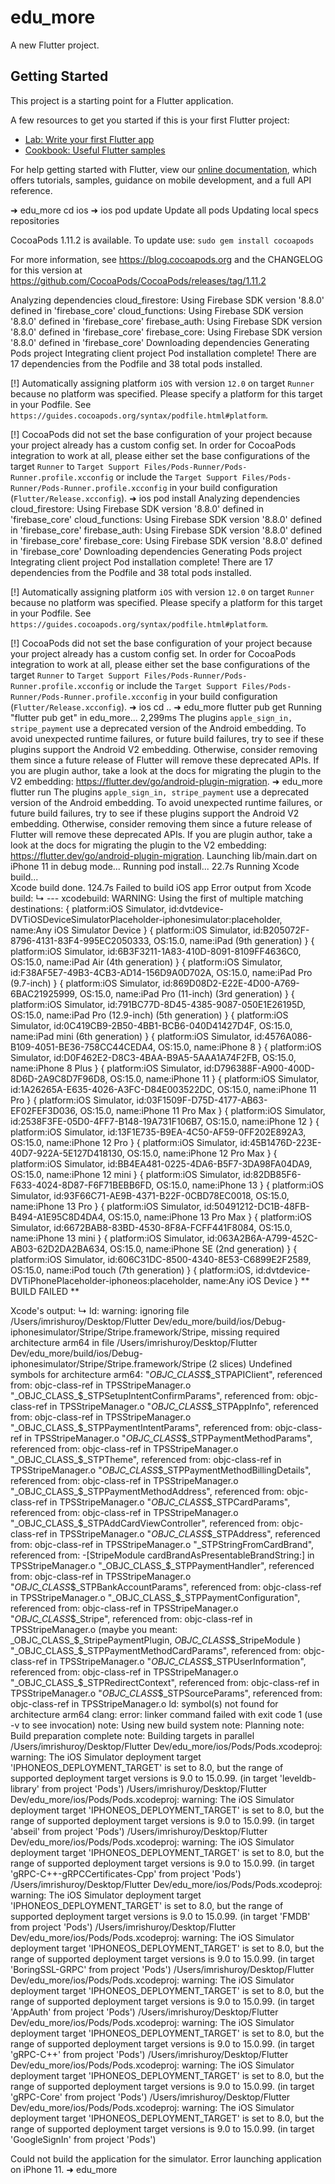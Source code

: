 # edu_more

A new Flutter project.

## Getting Started

This project is a starting point for a Flutter application.

A few resources to get you started if this is your first Flutter project:

- [Lab: Write your first Flutter app](https://flutter.dev/docs/get-started/codelab)
- [Cookbook: Useful Flutter samples](https://flutter.dev/docs/cookbook)

For help getting started with Flutter, view our
[online documentation](https://flutter.dev/docs), which offers tutorials,
samples, guidance on mobile development, and a full API reference.


➜  edu_more cd ios
➜  ios pod update
Update all pods
Updating local specs repositories

CocoaPods 1.11.2 is available.
To update use: `sudo gem install cocoapods`

For more information, see https://blog.cocoapods.org and the CHANGELOG for this version at https://github.com/CocoaPods/CocoaPods/releases/tag/1.11.2

Analyzing dependencies
cloud_firestore: Using Firebase SDK version '8.8.0' defined in 'firebase_core'
cloud_functions: Using Firebase SDK version '8.8.0' defined in 'firebase_core'
firebase_auth: Using Firebase SDK version '8.8.0' defined in 'firebase_core'
firebase_core: Using Firebase SDK version '8.8.0' defined in 'firebase_core'
Downloading dependencies
Generating Pods project
Integrating client project
Pod installation complete! There are 17 dependencies from the Podfile and 38 total pods installed.

[!] Automatically assigning platform `iOS` with version `12.0` on target `Runner` because no platform was specified. Please specify a platform for this target in your Podfile. See `https://guides.cocoapods.org/syntax/podfile.html#platform`.

[!] CocoaPods did not set the base configuration of your project because your project already has a custom config set. In order for CocoaPods integration to work at all, please either set the base configurations of the target `Runner` to `Target Support Files/Pods-Runner/Pods-Runner.profile.xcconfig` or include the `Target Support Files/Pods-Runner/Pods-Runner.profile.xcconfig` in your build configuration (`Flutter/Release.xcconfig`).
➜  ios pod install
Analyzing dependencies
cloud_firestore: Using Firebase SDK version '8.8.0' defined in 'firebase_core'
cloud_functions: Using Firebase SDK version '8.8.0' defined in 'firebase_core'
firebase_auth: Using Firebase SDK version '8.8.0' defined in 'firebase_core'
firebase_core: Using Firebase SDK version '8.8.0' defined in 'firebase_core'
Downloading dependencies
Generating Pods project
Integrating client project
Pod installation complete! There are 17 dependencies from the Podfile and 38 total pods installed.

[!] Automatically assigning platform `iOS` with version `12.0` on target `Runner` because no platform was specified. Please specify a platform for this target in your Podfile. See `https://guides.cocoapods.org/syntax/podfile.html#platform`.

[!] CocoaPods did not set the base configuration of your project because your project already has a custom config set. In order for CocoaPods integration to work at all, please either set the base configurations of the target `Runner` to `Target Support Files/Pods-Runner/Pods-Runner.profile.xcconfig` or include the `Target Support Files/Pods-Runner/Pods-Runner.profile.xcconfig` in your build configuration (`Flutter/Release.xcconfig`).
➜  ios cd .. 
➜  edu_more flutter pub get
Running "flutter pub get" in edu_more...                         2,299ms
The plugins `apple_sign_in, stripe_payment` use a deprecated version of the Android embedding.
To avoid unexpected runtime failures, or future build failures, try to see if these plugins support the Android V2
embedding. Otherwise, consider removing them since a future release of Flutter will remove these deprecated APIs.
If you are plugin author, take a look at the docs for migrating the plugin to the V2 embedding:
https://flutter.dev/go/android-plugin-migration.
➜  edu_more flutter run 
The plugins `apple_sign_in, stripe_payment` use a deprecated version of the Android embedding.
To avoid unexpected runtime failures, or future build failures, try to see if these plugins support the Android V2
embedding. Otherwise, consider removing them since a future release of Flutter will remove these deprecated APIs.
If you are plugin author, take a look at the docs for migrating the plugin to the V2 embedding:
https://flutter.dev/go/android-plugin-migration.
Launching lib/main.dart on iPhone 11 in debug mode...
Running pod install...                                             22.7s
Running Xcode build...                                                  
Xcode build done.                                           124.7s
Failed to build iOS app
Error output from Xcode build:
↳
    --- xcodebuild: WARNING: Using the first of multiple matching destinations:
    { platform:iOS Simulator, id:dvtdevice-DVTiOSDeviceSimulatorPlaceholder-iphonesimulator:placeholder, name:Any iOS
    Simulator Device }
    { platform:iOS Simulator, id:B205072F-8796-4131-83F4-995EC2050333, OS:15.0, name:iPad (9th generation) }
    { platform:iOS Simulator, id:6B3F3211-1A83-410D-8091-8109FF4636C0, OS:15.0, name:iPad Air (4th generation) }
    { platform:iOS Simulator, id:F38AF5E7-49B3-4CB3-AD14-156D9A0D702A, OS:15.0, name:iPad Pro (9.7-inch) }
    { platform:iOS Simulator, id:869D08D2-E22E-4D00-A769-6BAC21925999, OS:15.0, name:iPad Pro (11-inch) (3rd
    generation) }
    { platform:iOS Simulator, id:791BC77D-8D45-4385-9087-050E1E26195D, OS:15.0, name:iPad Pro (12.9-inch) (5th
    generation) }
    { platform:iOS Simulator, id:0C419CB9-2B50-4BB1-BCB6-040D41427D4F, OS:15.0, name:iPad mini (6th generation) }
    { platform:iOS Simulator, id:4576A086-B109-4051-BE36-758CC44CEDA4, OS:15.0, name:iPhone 8 }
    { platform:iOS Simulator, id:D0F462E2-D8C3-4BAA-B9A5-5AAA1A74F2FB, OS:15.0, name:iPhone 8 Plus }
    { platform:iOS Simulator, id:D796388F-A900-400D-8D6D-2A9C8D7F96D8, OS:15.0, name:iPhone 11 }
    { platform:iOS Simulator, id:1A26265A-E635-4026-A3FC-D84E003522DC, OS:15.0, name:iPhone 11 Pro }
    { platform:iOS Simulator, id:03F1509F-D75D-4177-AB63-EF02FEF3D036, OS:15.0, name:iPhone 11 Pro Max }
    { platform:iOS Simulator, id:2538F3FE-05D0-4FF7-B148-19A731F106B7, OS:15.0, name:iPhone 12 }
    { platform:iOS Simulator, id:13F1E735-B9EA-4C50-AF59-0FF202E892A3, OS:15.0, name:iPhone 12 Pro }
    { platform:iOS Simulator, id:45B1476D-223E-40D7-922A-5E127D418130, OS:15.0, name:iPhone 12 Pro Max }
    { platform:iOS Simulator, id:BB4EA481-0225-4DA6-B5F7-3DA98FA04DA9, OS:15.0, name:iPhone 12 mini }
    { platform:iOS Simulator, id:82DB85F6-F633-4024-8D87-F6F71BEBB6FD, OS:15.0, name:iPhone 13 }
    { platform:iOS Simulator, id:93F66C71-AE9B-4371-B22F-0CBD78EC0018, OS:15.0, name:iPhone 13 Pro }
    { platform:iOS Simulator, id:50491212-DC1B-48FB-B494-A1E95C8D4DA4, OS:15.0, name:iPhone 13 Pro Max }
    { platform:iOS Simulator, id:6672BAB8-83BD-4530-8F8A-FCFF441F8084, OS:15.0, name:iPhone 13 mini }
    { platform:iOS Simulator, id:063A2B6A-A799-452C-AB03-62D2DA2BA634, OS:15.0, name:iPhone SE (2nd generation) }
    { platform:iOS Simulator, id:606C31DC-8500-4340-8E53-C6899E2F2589, OS:15.0, name:iPod touch (7th generation) }
    { platform:iOS, id:dvtdevice-DVTiPhonePlaceholder-iphoneos:placeholder, name:Any iOS Device }
    ** BUILD FAILED **


Xcode's output:
↳
    ld: warning: ignoring file /Users/imrishuroy/Desktop/Flutter
    Dev/edu_more/build/ios/Debug-iphonesimulator/Stripe/Stripe.framework/Stripe, missing required architecture arm64 in
    file /Users/imrishuroy/Desktop/Flutter Dev/edu_more/build/ios/Debug-iphonesimulator/Stripe/Stripe.framework/Stripe
    (2 slices)
    Undefined symbols for architecture arm64:
      "_OBJC_CLASS_$_STPAPIClient", referenced from:
          objc-class-ref in TPSStripeManager.o
      "_OBJC_CLASS_$_STPSetupIntentConfirmParams", referenced from:
          objc-class-ref in TPSStripeManager.o
      "_OBJC_CLASS_$_STPAppInfo", referenced from:
          objc-class-ref in TPSStripeManager.o
      "_OBJC_CLASS_$_STPPaymentIntentParams", referenced from:
          objc-class-ref in TPSStripeManager.o
      "_OBJC_CLASS_$_STPPaymentMethodParams", referenced from:
          objc-class-ref in TPSStripeManager.o
      "_OBJC_CLASS_$_STPTheme", referenced from:
          objc-class-ref in TPSStripeManager.o
      "_OBJC_CLASS_$_STPPaymentMethodBillingDetails", referenced from:
          objc-class-ref in TPSStripeManager.o
      "_OBJC_CLASS_$_STPPaymentMethodAddress", referenced from:
          objc-class-ref in TPSStripeManager.o
      "_OBJC_CLASS_$_STPCardParams", referenced from:
          objc-class-ref in TPSStripeManager.o
      "_OBJC_CLASS_$_STPAddCardViewController", referenced from:
          objc-class-ref in TPSStripeManager.o
      "_OBJC_CLASS_$_STPAddress", referenced from:
          objc-class-ref in TPSStripeManager.o
      "_STPStringFromCardBrand", referenced from:
          -[StripeModule cardBrandAsPresentableBrandString:] in TPSStripeManager.o
      "_OBJC_CLASS_$_STPPaymentHandler", referenced from:
          objc-class-ref in TPSStripeManager.o
      "_OBJC_CLASS_$_STPBankAccountParams", referenced from:
          objc-class-ref in TPSStripeManager.o
      "_OBJC_CLASS_$_STPPaymentConfiguration", referenced from:
          objc-class-ref in TPSStripeManager.o
      "_OBJC_CLASS_$_Stripe", referenced from:
          objc-class-ref in TPSStripeManager.o
         (maybe you meant: _OBJC_CLASS_$_StripePaymentPlugin, _OBJC_CLASS_$_StripeModule )
      "_OBJC_CLASS_$_STPPaymentMethodCardParams", referenced from:
          objc-class-ref in TPSStripeManager.o
      "_OBJC_CLASS_$_STPUserInformation", referenced from:
          objc-class-ref in TPSStripeManager.o
      "_OBJC_CLASS_$_STPRedirectContext", referenced from:
          objc-class-ref in TPSStripeManager.o
      "_OBJC_CLASS_$_STPSourceParams", referenced from:
          objc-class-ref in TPSStripeManager.o
    ld: symbol(s) not found for architecture arm64
    clang: error: linker command failed with exit code 1 (use -v to see invocation)
    note: Using new build system
    note: Planning
    note: Build preparation complete
    note: Building targets in parallel
    /Users/imrishuroy/Desktop/Flutter Dev/edu_more/ios/Pods/Pods.xcodeproj: warning: The iOS Simulator deployment
    target 'IPHONEOS_DEPLOYMENT_TARGET' is set to 8.0, but the range of supported deployment target versions is 9.0 to
    15.0.99. (in target 'leveldb-library' from project 'Pods')
    /Users/imrishuroy/Desktop/Flutter Dev/edu_more/ios/Pods/Pods.xcodeproj: warning: The iOS Simulator deployment
    target 'IPHONEOS_DEPLOYMENT_TARGET' is set to 8.0, but the range of supported deployment target versions is 9.0 to
    15.0.99. (in target 'abseil' from project 'Pods')
    /Users/imrishuroy/Desktop/Flutter Dev/edu_more/ios/Pods/Pods.xcodeproj: warning: The iOS Simulator deployment
    target 'IPHONEOS_DEPLOYMENT_TARGET' is set to 8.0, but the range of supported deployment target versions is 9.0 to
    15.0.99. (in target 'gRPC-C++-gRPCCertificates-Cpp' from project 'Pods')
    /Users/imrishuroy/Desktop/Flutter Dev/edu_more/ios/Pods/Pods.xcodeproj: warning: The iOS Simulator deployment
    target 'IPHONEOS_DEPLOYMENT_TARGET' is set to 8.0, but the range of supported deployment target versions is 9.0 to
    15.0.99. (in target 'FMDB' from project 'Pods')
    /Users/imrishuroy/Desktop/Flutter Dev/edu_more/ios/Pods/Pods.xcodeproj: warning: The iOS Simulator deployment
    target 'IPHONEOS_DEPLOYMENT_TARGET' is set to 8.0, but the range of supported deployment target versions is 9.0 to
    15.0.99. (in target 'BoringSSL-GRPC' from project 'Pods')
    /Users/imrishuroy/Desktop/Flutter Dev/edu_more/ios/Pods/Pods.xcodeproj: warning: The iOS Simulator deployment
    target 'IPHONEOS_DEPLOYMENT_TARGET' is set to 8.0, but the range of supported deployment target versions is 9.0 to
    15.0.99. (in target 'AppAuth' from project 'Pods')
    /Users/imrishuroy/Desktop/Flutter Dev/edu_more/ios/Pods/Pods.xcodeproj: warning: The iOS Simulator deployment
    target 'IPHONEOS_DEPLOYMENT_TARGET' is set to 8.0, but the range of supported deployment target versions is 9.0 to
    15.0.99. (in target 'gRPC-C++' from project 'Pods')
    /Users/imrishuroy/Desktop/Flutter Dev/edu_more/ios/Pods/Pods.xcodeproj: warning: The iOS Simulator deployment
    target 'IPHONEOS_DEPLOYMENT_TARGET' is set to 8.0, but the range of supported deployment target versions is 9.0 to
    15.0.99. (in target 'gRPC-Core' from project 'Pods')
    /Users/imrishuroy/Desktop/Flutter Dev/edu_more/ios/Pods/Pods.xcodeproj: warning: The iOS Simulator deployment
    target 'IPHONEOS_DEPLOYMENT_TARGET' is set to 8.0, but the range of supported deployment target versions is 9.0 to
    15.0.99. (in target 'GoogleSignIn' from project 'Pods')

Could not build the application for the simulator.
Error launching application on iPhone 11.
➜  edu_more 